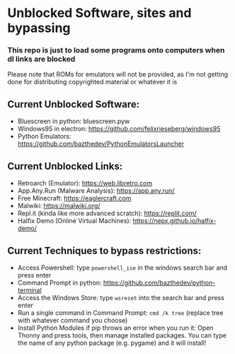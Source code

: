 # Unblocked Software, sites and bypassing
### This repo is just to load some programs onto computers when dl links are blocked

Please note that ROMs for emulators will not be provided, as I'm not getting done for distributing copyrighted material or whatever it is

## Current Unblocked Software:
- Bluescreen in python: bluescreen.pyw
- Windows95 in electron: https://github.com/felixrieseberg/windows95
- Python Emulators: https://github.com/bazthedev/PythonEmulatorsLauncher

## Current Unblocked Links:

- Retroarch (Emulator): https://web.libretro.com
- App.Any.Run (Malware Analysis): https://app.any.run/
- Free Minecraft: https://eaglercraft.com
- Malwiki: https://malwiki.org/
- Repl.it (kinda like more advanced scratch): https://replit.com/
- Halfix Demo (Online Virtual Machines): https://nepx.github.io/halfix-demo/

## Current Techniques to bypass restrictions:

- Access Powershell: type `powershell_ise` in the windows search bar and press enter
- Command Prompt in python: https://github.com/bazthedev/python-terminal
- Access the Windows Store: type `wsreset` into the search bar and press enter
- Run a single command in Command Prompt: `cmd /k tree` (replace tree with whatever command you choose)
- Install Python Modules if pip throws an error when you run it: Open Thonny and press tools, then manage installed packages. You can type the name of any python package (e.g. pygame) and it will install!
